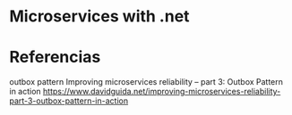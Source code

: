 # Microservices with .net 


# Referencias

outbox pattern
Improving microservices reliability – part 3: Outbox Pattern in action
https://www.davidguida.net/improving-microservices-reliability-part-3-outbox-pattern-in-action
